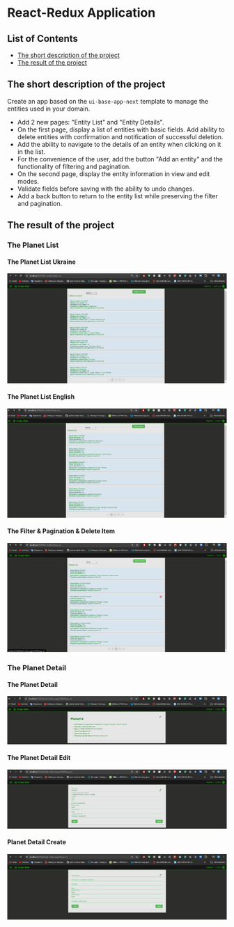 # React-Redux Application

## List of Contents

- [The short description of the project](#the-short-description-of-the-project)
- [The result of the project](#the-result-of-the-project)

## The short description of the project
Create an app based on the `ui-base-app-next` template to manage the entities used in your domain.

- Add 2 new pages: "Entity List" and "Entity Details".
- On the first page, display a list of entities with basic fields. Add ability to delete entities with confirmation and notification of successful deletion.
- Add the ability to navigate to the details of an entity when clicking on it in the list.
- For the convenience of the user, add the button "Add an entity" and the functionality of filtering and pagination.
- On the second page, display the entity information in view and edit modes.
- Validate fields before saving with the ability to undo changes.
- Add a back button to return to the entity list while preserving the filter and pagination.

## The result of the project
### The Planet List
#### The Planet List Ukraine
![The Planet List](git-img/planet-list.png)
#### The Planet List English
![The Planet List](git-img/planet-list-en.png)

#### The Filter & Pagination & Delete Item
![The Planet List](git-img/common-planet-list.png)

### The Planet Detail
#### The Planet Detail
![The Planet List](git-img/detail-info.png)
#### The Planet Detail Edit
![The Planet List](git-img/detail-info-edit.png)

#### Planet Detail Create
![The Planet List](git-img/create-planet.png)